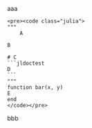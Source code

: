aaa
~~~
<pre><code class="julia">
"""
    A

B

# C
```jldoctest
D
```
"""
function bar(x, y)
E
end
</code></pre>
~~~
bbb
